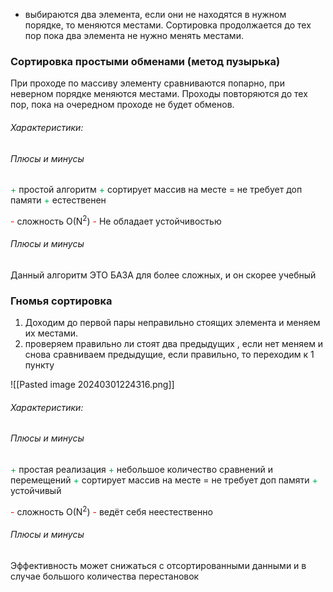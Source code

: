- выбираются два элемента, если они не находятся в нужном порядке, то меняются местами. Сортировка продолжается до тех пор пока два элемента не нужно менять местами.

### Сортировка простыми обменами (метод пузырька)

При проходе по массиву элементу сравниваются попарно, при неверном порядке меняются местами. Проходы повторяются до тех пор, пока на очередном проходе не будет обменов.

###### Характеристики:

 
###### Плюсы и минусы

<font color="#00b050">+</font> простой алгоритм
<font color="#00b050">+ </font>сортирует массив на месте = не требует доп памяти
<font color="#00b050">+</font> естественен


<font color="#ff0000">-</font> сложность O(N<sup>2</sup>)
<font color="#ff0000">-</font> Не обладает устойчивостью

###### Плюсы и минусы

Данный алгоритм ЭТО БАЗА для более сложных, и он скорее учебный


### Гномья сортировка

1. Доходим до первой пары неправильно стоящих элемента и меняем их местами.
2. проверяем правильно ли стоят два предыдущих , если нет меняем и снова сравниваем предыдущие, если правильно, то переходим к 1 пункту

![[Pasted image 20240301224316.png]]




###### Характеристики:

 
###### Плюсы и минусы

<font color="#00b050">+</font> простая реализация
<font color="#00b050">+</font> небольшое количество сравнений и перемещений
<font color="#00b050">+ </font>сортирует массив на месте = не требует доп памяти
<font color="#00b050">+</font> устойчивый 


<font color="#ff0000">-</font> сложность O(N<sup>2</sup>)
<font color="#ff0000">-</font> ведёт себя неестественно


###### Плюсы и минусы

Эффективность может снижаться с отсортированными данными и в случае большого количества перестановок


